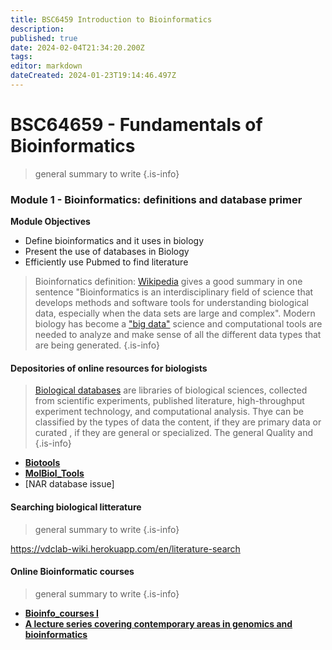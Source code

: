 ```yaml
---
title: BSC6459 Introduction to Bioinformatics
description: 
published: true
date: 2024-02-04T21:34:20.200Z
tags: 
editor: markdown
dateCreated: 2024-01-23T19:14:46.497Z
---
```


# BSC64659 - Fundamentals of Bioinformatics
> general summary to write
{.is-info}

### Module 1 - Bioinformatics: definitions and database primer

**Module Objectives**
- Define bioinformatics and it uses in biology
- Present the use of databases in Biology
- Efficiently use Pubmed to find literature

> Bioinfornatics definition: [Wikipedia](https://en.wikipedia.org/wiki/Bioinformatics) gives a good summary in one sentence "Bioinformatics is an interdisciplinary field of science that develops methods and software tools for understanding biological data, especially when the data sets are large and complex". Modern biology has become a ["big data"](https://www.liebertpub.com/doi/full/10.1089/big.2020.0383) science and computational tools are needed to analyze  and make sense of all the different data types that are being generated. 
{.is-info}


#### Depositories of online resources for biologists
>[Biological databases](https://en.wikipedia.org/wiki/Biological_database) are libraries of biological sciences, collected from scientific experiments, published literature, high-throughput experiment technology, and computational analysis. Thye can be classified by the types of data the content, if they are primary data or curated , if they are general or specialized. The general Quality  and 
{.is-info}

- [**Biotools**](https://vdclab-wiki.herokuapp.com/databases/database_searches/biotools)
- [**MolBiol_Tools**](http://molbiol-tools.ca/)
- [NAR database issue]


#### Searching biological litterature
> general summary to write
{.is-info}

https://vdclab-wiki.herokuapp.com/en/literature-search

#### Online Bioinformatic courses
> general summary to write
{.is-info}
- [**Bioinfo_courses I**](http://lectures.molgen.mpg.de/online_lectures.html) 
- [**A lecture series covering contemporary areas in genomics and bioinformatics**](http://www.genome.gov/12514288)
